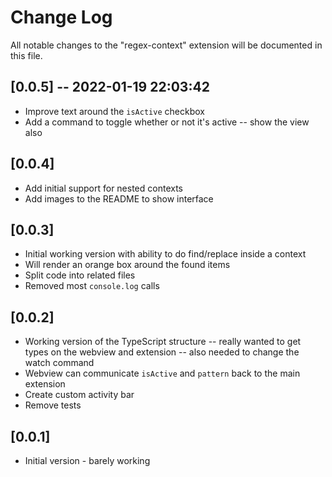 # Change Log

All notable changes to the "regex-context" extension will be documented in this file.

## [0.0.5] -- 2022-01-19 22:03:42

- Improve text around the `isActive` checkbox
- Add a command to toggle whether or not it's active -- show the view also

## [0.0.4]

- Add initial support for nested contexts
- Add images to the README to show interface

## [0.0.3]

- Initial working version with ability to do find/replace inside a context
- Will render an orange box around the found items
- Split code into related files
- Removed most `console.log` calls

## [0.0.2]

- Working version of the TypeScript structure -- really wanted to get types on the webview and extension -- also needed to change the watch command
- Webview can communicate `isActive` and `pattern` back to the main extension
- Create custom activity bar
- Remove tests

## [0.0.1]

- Initial version - barely working
